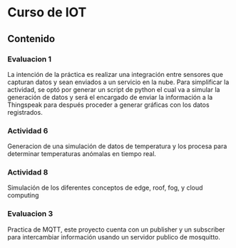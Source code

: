 # Curso de IOT


## Contenido

### Evaluacion 1
La intención de la práctica es realizar una integración entre sensores que capturan datos y sean enviados a un servicio en la nube. Para simplificar la actividad, se optó por generar un script de python el cual va a simular la generación de datos y será el encargado de enviar la
información a la Thingspeak para después proceder a generar gráficas con los datos registrados.


### Actividad 6 
Generacion de  una simulación de datos de temperatura y los procesa para determinar temperaturas anómalas en tiempo real.


### Actividad 8
Simulación de los diferentes conceptos de edge, roof, fog, y cloud computing


### Evaluacion 3
Practica de MQTT, este proyecto cuenta con un publisher y un subscriber para intercambiar información usando un servidor publico de mosquitto.
